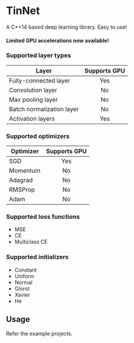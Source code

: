 # TinNet
A C++14 based deep learning library. Easy to use!

#### Limited GPU accelerations now available!

### Supported layer types
Layer | Supports GPU
------|:-----------:
Fully-connected layer | Yes
Convolution layer | No
Max pooling layer | No
Batch normalization layer | No
Activation layers | Yes

### Supported optimizers
Optimizer | Supports GPU
----------|:-----------:
SGD | Yes
Momentum | No
Adagrad | No
RMSProp | No
Adam | No

### Supported loss functions
* MSE
* CE
* Multiclass CE

### Supported initializers
* Constant
* Uniform
* Normal
* Glorot
* Xavier
* He

## Usage
Refer the example projects.
